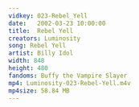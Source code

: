 ```yaml
---
vidkey: 023-Rebel_Yell
date:   2002-03-23 10:00:00
title:  Rebel Yell
creators: Luminosity
song: Rebel Yell
artist: Billy Idol
width: 848
height: 480
fandoms: Buffy the Vampire Slayer
mp4: Luminosity-023-Rebel-Yell.m4v
mp4size: 58.84 MB
---
```


  <div>
  
  </div>
  